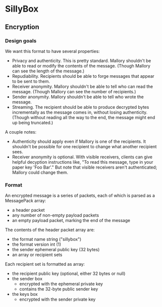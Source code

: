 # SillyBox

## Encryption

### Design goals
We want this format to have several properties:
- Privacy and authenticity. This is pretty standard. Mallory shouldn't be able
  to read or modify the contents of the message. (Though Mallory can see the
  length of the message.)
- Repudiability. Recipients should be able to forge messages that appear to be
  sent to them.
- Receiver anonymity. Mallory shouldn't be able to tell who can read the
  message. (Though Mallory can see the number of recipients.)
- Sender anonymity. Mallory shouldn't be able to tell who wrote the message.
- Streaming. The recipient should be able to produce decrypted bytes
  incrementally as the message comes in, without losing authenticity. (Though
  without reading all the way to the end, the message might end up being
  truncated.)

A couple notes:
- Authenticity should apply even if Mallory is one of the recipients. It
  shouldn't be possible for one recipient to change what another recipient
  sees.
- Receiver anonymity is optional. With visible receivers, clients can give
  helpful decyption instructions like, "To read this message, type in your
  paper key 'Foo Bar'." But note that visible receivers aren't authenticated;
  Mallory could change them.

### Format
An encrypted message is a series of packets, each of which is parsed as a
MessagePack array:
- a header packet
- any number of non-empty payload packets
- an empty payload packet, marking the end of the message

The contents of the header packet array are:
- the format name string ("sillybox")
- the format version int (1)
- the sender ephemeral public key (32 bytes)
- an array or recipient sets

Each recipient set is formatted as array:
- the recipient public key (optional, either 32 bytes or null)
- the sender box
  - encrypted with the ephemeral private key
  - contains the 32-byte public sender key
- the keys box
  - encrypted with the sender private key
